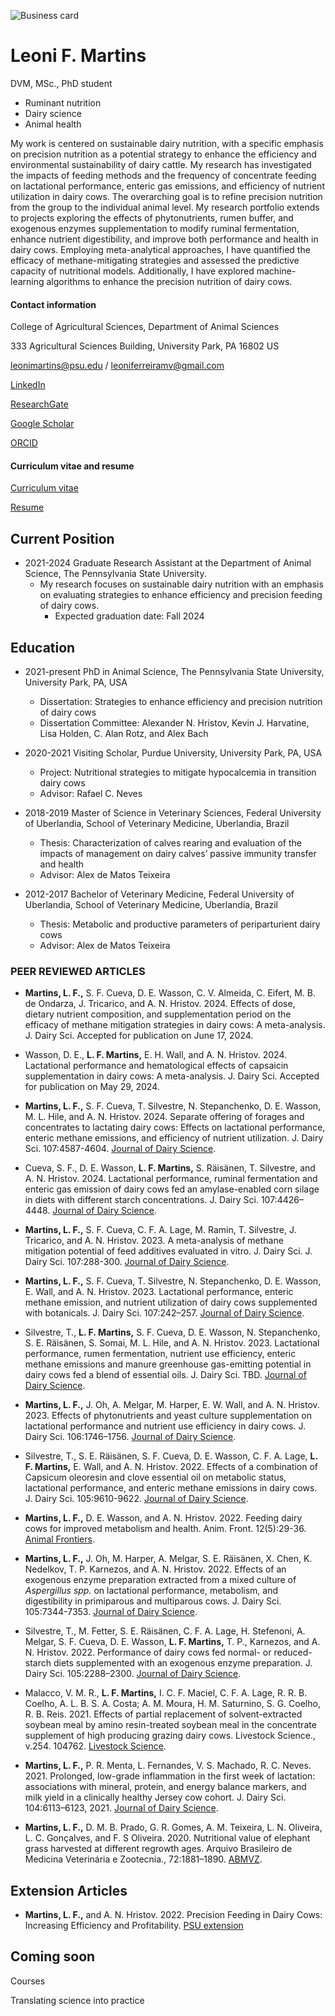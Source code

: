 ![Business card](https://user-images.githubusercontent.com/91094411/202731708-bbf7e882-8727-4697-b69d-4920708796e1.jpg)




# Leoni F. Martins

DVM, MSc., PhD student

- Ruminant nutrition
- Dairy science
- Animal health


My work is centered on sustainable dairy nutrition, with a specific emphasis on precision nutrition as a potential strategy to enhance the efficiency and environmental sustainability of dairy cattle. My research has investigated the impacts of feeding methods and the frequency of concentrate feeding on lactational performance, enteric gas emissions, and efficiency of nutrient utilization in dairy cows. The overarching goal is to refine precision nutrition from the group to the individual animal level.
My research portfolio extends to projects exploring the effects of phytonutrients, rumen buffer, and exogenous enzymes supplementation to modify ruminal fermentation, enhance nutrient digestibility, and improve both performance and health in dairy cows. Employing meta-analytical approaches, I have quantified the efficacy of methane-mitigating strategies and assessed the predictive capacity of nutritional models. Additionally, I have explored machine-learning algorithms to enhance the precision nutrition of dairy cows.


#### Contact information

College of Agricultural Sciences, Department of Animal Sciences

333 Agricultural Sciences Building, University Park, PA 16802 US

leonimartins@psu.edu / leoniferreiramv@gmail.com

[LinkedIn](https://www.linkedin.com/in/leoni-martins-5a9aa1150/)

[ResearchGate](https://www.researchgate.net/profile/Leoni-Martins)

[Google Scholar](https://scholar.google.com/citations?user=3VvFb2gAAAAJ)

[ORCID](https://orcid.org/0000-0003-3075-448X)


#### Curriculum vitae and resume

[Curriculum vitae](https://github.com/leonimev/LeoniMartins/blob/gh-pages/Leoni%20Curriculum%20Vitae%20-%20updated.pdf)

[Resume](https://github.com/leonimev/LeoniMartins/files/11861565/Leoni.resume.-.updated.pdf)


## Current Position

- 2021-2024	Graduate Research Assistant at the Department of Animal Science, The Pennsylvania State University.
    - My research focuses on sustainable dairy nutrition with an emphasis on evaluating strategies to enhance efficiency and precision
      feeding of dairy cows. 
        - Expected graduation date: Fall 2024

## Education

- 2021-present	PhD in Animal Science, The Pennsylvania State University, University Park, PA, USA
    - Dissertation: Strategies to enhance efficiency and precision nutrition of dairy cows
    - Dissertation Committee: Alexander N. Hristov, Kevin J. Harvatine, Lisa Holden, C. Alan Rotz, and Alex Bach

- 2020-2021	Visiting Scholar, Purdue University, University Park, PA, USA
    - Project: Nutritional strategies to mitigate hypocalcemia in transition dairy cows
    - Advisor: Rafael C. Neves

- 2018-2019	Master of Science in Veterinary Sciences, Federal University of Uberlandia, School of Veterinary Medicine, Uberlandia,     Brazil
    - Thesis: Characterization of calves rearing and evaluation of the impacts of management on dairy calves’ passive immunity transfer     and health
    - Advisor: Alex de Matos Teixeira

- 2012-2017	Bachelor of Veterinary Medicine, Federal University of Uberlandia, School of Veterinary Medicine, Uberlandia, Brazil
    - Thesis: Metabolic and productive parameters of periparturient dairy cows
    - Advisor: Alex de Matos Teixeira

### PEER REVIEWED ARTICLES

- **Martins, L. F.,** S. F. Cueva, D. E. Wasson, C. V. Almeida, C. Eifert, M. B. de Ondarza, J. Tricarico, and A. N. Hristov. 2024. Effects of dose, dietary nutrient composition, and supplementation period on the efficacy of methane mitigation strategies in dairy cows: A meta-analysis. J. Dairy Sci. Accepted for publication on June 17, 2024.

- Wasson, D. E., **L. F. Martins,** E. H. Wall, and A. N. Hristov. 2024. Lactational performance and hematological effects of capsaicin supplementation in dairy cows: A meta-analysis. J. Dairy Sci. Accepted for publication on May 29, 2024.

- **Martins, L. F.,** S. F. Cueva, T. Silvestre, N. Stepanchenko, D. E. Wasson, M. L. Hile, and A. N. Hristov. 2024. Separate offering of forages and concentrates to lactating dairy cows: Effects on lactational performance, enteric methane emissions, and efficiency of nutrient utilization. J. Dairy Sci. 107:4587-4604. [Journal of Dairy Science](https://doi.org/10.3168/jds.2023-24261).

- Cueva, S. F., D. E. Wasson, **L. F. Martins,** S. Räisänen, T. Silvestre, and A. N. Hristov. 2024. Lactational performance, ruminal fermentation and enteric gas emission of dairy cows fed an amylase-enabled corn silage in diets with different starch concentrations. J. Dairy Sci. 107:4426–4448. [Journal of Dairy Science](https://doi.org/10.3168/jds.2023-23957).

- **Martins, L. F.,** S. F. Cueva, C. F. A. Lage, M. Ramin, T. Silvestre, J. Tricarico, and A. N. Hristov. 2023. A meta-analysis of methane mitigation potential of feed additives evaluated in vitro. J. Dairy Sci. J. Dairy Sci. 107:288-300. [Journal of Dairy Science](https://doi.org/10.1016/S0022-0302(23)00819-6).

- **Martins, L. F.,** S. F. Cueva, T. Silvestre, N. Stepanchenko, D. E. Wasson, E. Wall, and A. N. Hristov. 2023. Lactational performance, enteric methane emission, and nutrient utilization of dairy cows supplemented with botanicals. J. Dairy Sci. 107:242–257. [Journal of Dairy Science](https://doi.org/10.3168/jds.2023-23719).

- Silvestre, T., **L. F. Martins,** S. F. Cueva, D. E. Wasson, N. Stepanchenko, S. E. Räisänen, S. Somai, M. L. Hile, and A. N. Hristov. 2023. Lactational performance, rumen fermentation, nutrient use efficiency, enteric methane emissions and manure greenhouse gas-emitting potential in dairy cows fed a blend of essential oils. J. Dairy Sci. TBD. [Journal of Dairy Science](https://doi.org/10.3168/jds.2022-23181).

- **Martins, L. F.,** J. Oh, A. Melgar, M. Harper, E. W. Wall, and A. N. Hristov. 2023. Effects of phytonutrients and yeast culture supplementation on lactational performance and nutrient use efficiency in dairy cows. J. Dairy Sci. 106:1746–1756. [Journal of Dairy Science](https://doi.org/10.3168/jds.2022-22482).

- Silvestre, T., S. E. Räisänen, S. F. Cueva, D. E. Wasson, C. F. A. Lage, **L. F. Martins,** E. Wall, and A. N. Hristov. 2022. Effects of a combination of Capsicum oleoresin and clove essential oil on metabolic status, lactational performance, and enteric methane emissions in dairy cows. J. Dairy Sci. 105:9610-9622. [Journal of Dairy Science](https://doi.org/10.3168/jds.2022-22203). 

- **Martins, L. F.,** D. E. Wasson, and A. N. Hristov. 2022. Feeding dairy cows for improved metabolism and health. Anim. Front. 12(5):29-36. [Animal Frontiers](https://doi.org/10.1093/af/vfac059).

- **Martins, L. F.,** J. Oh, M. Harper, A. Melgar, S. E. Räisänen, X. Chen, K. Nedelkov, T. P. Karnezos, and A. N. Hristov. 2022. Effects of an exogenous enzyme preparation extracted from a mixed culture of _Aspergillus spp._ on lactational performance, metabolism, and digestibility in primiparous and multiparous cows. J. Dairy Sci. 105:7344-7353. [Journal of Dairy Science](https://doi.org/10.3168/jds.2022-21990).

- Silvestre, T., M. Fetter, S. E. Räisänen, C. F. A. Lage, H. Stefenoni, A. Melgar, S. F. Cueva, D. E. Wasson, **L. F. Martins,** T. P., Karnezos, and A. N. Hristov. 2022. Performance of dairy cows fed normal- or reduced-starch diets supplemented with an exogenous enzyme preparation. J. Dairy Sci. 105:2288–2300. [Journal of Dairy Science](https://doi.org/10.3168/jds.2021-21264).

- Malacco, V. M. R., **L. F. Martins,** I. C. F.  Maciel, C. F. A. Lage, R. R. B. Coelho, A. L. B. S. A. Costa; A. M. Moura, H. M. Saturnino, S. G. Coelho, R. B. Reis. 2021. Effects of partial replacement of solvent-extracted soybean meal by amino resin-treated soybean meal in the concentrate supplement of high producing grazing dairy cows. Livestock Science., v.254. 104762. [Livestock Science](https://doi.org/10.1016/j.livsci.2021.104762).

- **Martins, L. F.,** P. R. Menta, L. Fernandes, V. S. Machado, R. C. Neves. 2021. Prolonged, low-grade inflammation in the first week of lactation: associations with mineral, protein, and energy balance markers, and milk yield in a clinically healthy Jersey cow cohort. J. Dairy Sci. 104:6113–6123, 2021. [Journal of Dairy Science](https://doi.org/10.3168/jds.2020-19538).

- **Martins, L. F.,** D. M. B. Prado, G. R. Gomes, A. M. Teixeira, L. N. Oliveira, L. C. Gonçalves, and F. S Oliveira. 2020. Nutritional value of elephant grass harvested at different regrowth ages. Arquivo Brasileiro de Medicina Veterinária e Zootecnia., 72:1881–1890. [ABMVZ](http://dx.doi.org/10.1590/1678-4162-11329).


## Extension Articles

- **Martins, L. F.,** and A. N. Hristov. 2022. Precision Feeding in Dairy Cows: Increasing Efficiency and Profitability. [PSU extension](https://extension.psu.edu/precision-feeding-in-dairy-cows-increasing-efficiency-and-profitability)


## Coming soon


Courses

Translating science into practice
